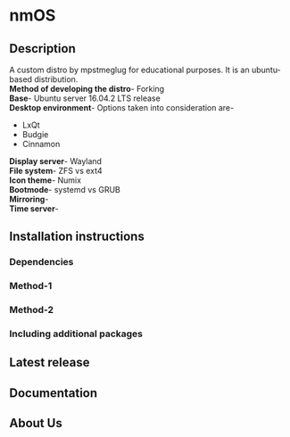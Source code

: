 # nmOS

## Description
A custom distro by mpstmeglug for educational purposes. It is an ubuntu-based distribution.  
**Method of developing the distro**- Forking  
**Base**- Ubuntu server 16.04.2 LTS release  
**Desktop environment**- Options taken into consideration are-  
* LxQt
* Budgie
* Cinnamon  
  
**Display server**- Wayland  
**File system**- ZFS vs ext4  
**Icon theme**- Numix  
**Bootmode**- systemd vs GRUB  
**Mirroring**-  
**Time server**-  


## Installation instructions
### Dependencies
### Method-1
### Method-2
### Including additional packages

## Latest release

## Documentation

## About Us
